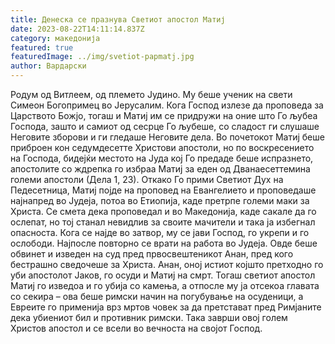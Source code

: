 ```yaml
---
title: Денеска се празнува Светиот апостол Матиј
date: 2023-08-22T14:11:14.837Z
category: македонија
featured: true
featuredImage: ../img/svetiot-papmatj.jpg
author: Вардарски
---
```

<!--StartFragment-->

Родум од Витлеем, од племето Јудино. Му беше ученик на свети Симеон Богопримец во Јерусалим. Кога Господ излезе да проповеда за Царството Божјо, тогаш и Матиј им се придружи на оние што Го љубеа Господa, зашто и самиот од сесрце Го љубеше, со сладост ги слушаше Неговите зборови и ги гледаше Неговите дела. Во почетокот Матиј беше приброен кон седумдесетте Христови апостоли, но по воскресението на Господа, бидејќи местото на Јуда кој Го предаде беше испразнето, апостолите со ждрепка го избраа Матиј за еден од Дванаесеттемина големи апостоли (Дела 1, 23). Откако Го прими Светиот Дух на Педесетница, Матиј појде на проповед на Евангелието и проповедаше најнапред во Јудеја, потоа во Етиопија, каде претрпе големи маки за Христа. Се смета дека проповедал и во Македонија, каде сакале да го ослепат, но тој станал невидлив за своите мачители и така ја избегнал опасноста. Кога се најде вo затвор, му се јави Господ, го укрепи и го ослободи. Најпосле повторно се врати на работа во Јудеја. Овде беше обвинет и изведен на суд пред првосвештеникот Анан, пред кого бестрашно сведочеше за Христа. Анан, оној истиот којшто претходно го уби апостолот Јаков, го осуди и Матиј на смрт. Тогаш светиот апостол Матиј го изведоа и го убија со камења, а отпосле му ја отсекоа главата со секира – ова беше римски начин на погубување на осуденици, а Евреите го применија врз мртов човек за да претстават пред Римјаните дека убиениот бил и противник римски. Така заврши овој голем Христов апостол и се всели во вечноста на својот Господ.

<!--EndFragment-->